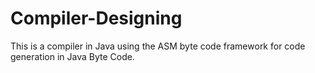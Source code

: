 # Compiler-Designing
This is a compiler in Java using the ASM byte code framework for code generation in Java Byte Code.
